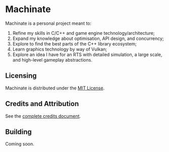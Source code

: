 # Machinate

Machinate is a personal project meant to:

1. Refine my skills in C/C++ and game engine technology/architecture;
2. Expand my knowledge about optimisation, API design, and concurrency;
3. Explore to find the best parts of the C++ library ecosystem;
4. Learn graphics technology by way of Vulkan;
5. Explore an idea I have for an RTS with detailed simulation, a large scale, and high-level gameplay abstractions.

## Licensing

Machinate is distributed under the [MIT License](/LICENSE).

## Credits and Attribution

See the [complete credits document](/doc/ATTRIB.md).

## Building

Coming soon.
